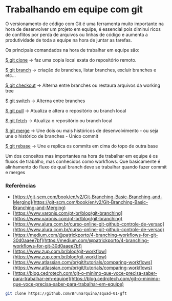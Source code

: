 # Trabalhando em equipe com git

O versionamento de código com Git é uma ferramenta muito importante na hora de desenvolver um projeto em equipe, é essencial pois diminui ricos de conflitos por perda de arquivos ou linhas de código e aumenta a produtividade de toda a equipe na hora de juntar as tarefas.

Os principais comandados na hora de trabalhar em equipe são:

[$ git clone](https://git-scm.com/docs/git-clone/pt_BR) → faz uma copia local exata do repositório remoto.

[$ git branch](https://git-scm.com/docs/git-branch/pt_BR) → criação de branches, listar branches, excluir branches e etc…

[$ git checkout](https://git-scm.com/docs/git-checkout/pt_BR) → Alterna entre branches ou restaura arquivos da working tree

[$ git switch](https://git-scm.com/docs/git-switch/pt_BR) →  Alterna entre branches 

[$ git pull](https://git-scm.com/docs/git-pull/pt_BR) → Atualiza e altera o repositório ou branch local

[$ git fetch](https://git-scm.com/docs/git-fetch/pt_BR) → Atualiza o repositório ou branch local

[$ git merge](https://git-scm.com/docs/git-merge/pt_BR) → Une dois ou mais históricos de desenvolvimento - ou seja une o histórico de branches - Único commit 

[$ git rebase](https://git-scm.com/docs/git-rebase/pt_BR) → Une e replica os commits em cima do topo de outra base

Um dos conceitos mas importantes na hora de trabalhar em equipe é os fluxos de trabalho, mas conhecidos como workflows. Que basicamente é alinhamento do fluxo de qual branch deve se trabalhar quando fazer commit e merges

### Referências

- [https://git-scm.com/book/en/v2/Git-Branching-Basic-Branching-and-Merging](https://git-scm.com/book/en/v2/Git-Branching-Basic-Branching-and-Merging)
- [https://www.varonis.com/pt-br/blog/git-branching](https://www.varonis.com/pt-br/blog/git-branching)
- [https://www.alura.com.br/curso-online-git-github-controle-de-versao](https://www.alura.com.br/curso-online-git-github-controle-de-versao)
- [https://medium.com/@patrickporto/4-branching-workflows-for-git-30d0aaee7bf](https://medium.com/@patrickporto/4-branching-workflows-for-git-30d0aaee7bf)
- [https://www.zup.com.br/blog/git-workflow](https://www.zup.com.br/blog/git-workflow)
- [https://www.atlassian.com/br/git/tutorials/comparing-workflows](https://www.atlassian.com/br/git/tutorials/comparing-workflows)
- [https://blog.cedrotech.com/git-o-minimo-que-voce-precisa-saber-para-trabalhar-em-equipe](https://blog.cedrotech.com/git-o-minimo-que-voce-precisa-saber-para-trabalhar-em-equipe)

```bash
git clone https://github.com/Brunarquino/squad-01-gft
```